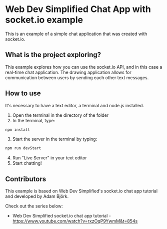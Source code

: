 # Web Dev Simplified Chat App with socket.io example

This is an example of a simple chat application that was created with socket.io.

## What is the project exploring?

This example explores how you can use the socket.io API, and in this case a real-time chat application. The drawing application allows for communication between users by sending each other text messages.

## How to use

It's necessary to have a text editor, a terminal and node.js installed.

1. Open the terminal in the directory of the folder
2. In the terminal, type:

```bash
npm install
```

3. Start the server in the terminal by typing:

```bash
npm run devStart
```

4. Run "Live Server" in your text editor
5. Start chatting!

## Contributors

This example is based on Web Dev Simplified's socket.io chat app tutorial and developed by Adam Björk.

Check out the series below:

-   Web Dev Simplified socket.io chat app tutorial - https://www.youtube.com/watch?v=rxzOqP9YwmM&t=854s